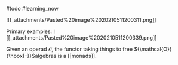 












\#todo \#learning_now

![[_attachments/Pasted%20image%2020210511200311.png]]

Primary examples: ![[_attachments/Pasted%20image%2020210511200339.png]]

Given an operad ${\mathcal{O}}$, the functor taking things to free ${\mathcal{O}}{\hbox{-}}$algebras is a \[\[monads\]\].
